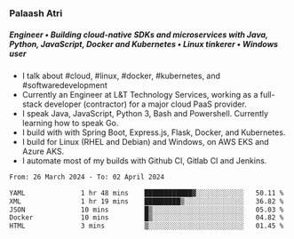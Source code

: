 ### Palaash Atri

##### Engineer • Building cloud-native SDKs and microservices with Java, Python, JavaScript, Docker and Kubernetes • Linux tinkerer • Windows user

- I talk about #cloud, #linux, #docker, #kubernetes, and #softwaredevelopment
- Currently an Engineer at L&T Technology Services, working as a full-stack developer (contractor) for a major cloud PaaS provider.
- I speak Java, JavaScript, Python 3, Bash and Powershell. Currently learning how to speak Go.
- I build with with Spring Boot, Express.js, Flask, Docker, and Kubernetes.
- I build for Linux (RHEL and Debian) and Windows, on AWS EKS and Azure AKS.
- I automate most of my builds with Github CI, Gitlab CI and Jenkins.

<!--
**palaashatri/palaashatri** is a ✨ _special_ ✨ repository because its `README.md` (this file) appears on your GitHub profile.

Here are some ideas to get you started:

- 🔭 I’m currently working on ...
- 🌱 I’m currently learning ...
- 👯 I’m looking to collaborate on ...
- 🤔 I’m looking for help with ...
- 💬 Ask me about ...
- 📫 How to reach me: ...
- 😄 Pronouns: ...
- ⚡ Fun fact: ...
-->

<!--START_SECTION:waka-->

```txt
From: 26 March 2024 - To: 02 April 2024

YAML              1 hr 48 mins    ████████████▓░░░░░░░░░░░░   50.11 %
XML               1 hr 19 mins    █████████▒░░░░░░░░░░░░░░░   36.82 %
JSON              10 mins         █▒░░░░░░░░░░░░░░░░░░░░░░░   05.03 %
Docker            10 mins         █▒░░░░░░░░░░░░░░░░░░░░░░░   04.82 %
HTML              3 mins          ▒░░░░░░░░░░░░░░░░░░░░░░░░   01.45 %
```

<!--END_SECTION:waka-->
